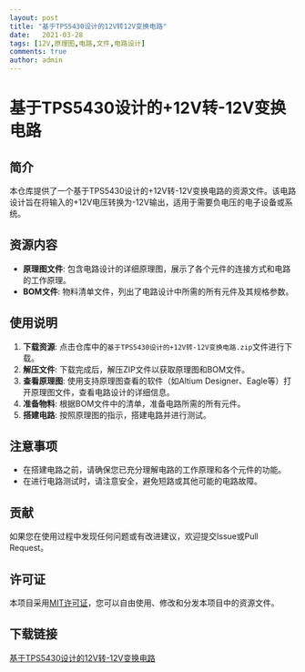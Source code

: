 ```yaml
---
layout: post
title: "基于TPS5430设计的12V转12V变换电路"
date:   2021-03-28
tags: [12V,原理图,电路,文件,电路设计]
comments: true
author: admin
---
```

# 基于TPS5430设计的+12V转-12V变换电路

## 简介

本仓库提供了一个基于TPS5430设计的+12V转-12V变换电路的资源文件。该电路设计旨在将输入的+12V电压转换为-12V输出，适用于需要负电压的电子设备或系统。

## 资源内容

- **原理图文件**: 包含电路设计的详细原理图，展示了各个元件的连接方式和电路的工作原理。
- **BOM文件**: 物料清单文件，列出了电路设计中所需的所有元件及其规格参数。

## 使用说明

1. **下载资源**: 点击仓库中的`基于TPS5430设计的+12V转-12V变换电路.zip`文件进行下载。
2. **解压文件**: 下载完成后，解压ZIP文件以获取原理图和BOM文件。
3. **查看原理图**: 使用支持原理图查看的软件（如Altium Designer、Eagle等）打开原理图文件，查看电路设计的详细信息。
4. **准备物料**: 根据BOM文件中的清单，准备电路所需的所有元件。
5. **搭建电路**: 按照原理图的指示，搭建电路并进行测试。

## 注意事项

- 在搭建电路之前，请确保您已充分理解电路的工作原理和各个元件的功能。
- 在进行电路测试时，请注意安全，避免短路或其他可能的电路故障。

## 贡献

如果您在使用过程中发现任何问题或有改进建议，欢迎提交Issue或Pull Request。

## 许可证

本项目采用[MIT许可证](LICENSE)，您可以自由使用、修改和分发本项目中的资源文件。

## 下载链接

[基于TPS5430设计的12V转-12V变换电路](https://pan.quark.cn/s/14653b709866)
